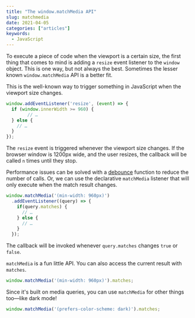 ```yaml
---
title: "The window.matchMedia API"
slug: matchmedia
date: 2021-04-05
categories: ["articles"]
keywords:
  - JavaScript
---
```


To execute a piece of code when the viewport is a certain size, the first thing that comes to mind is adding a `resize` event listener to the `window` object. This is one way, but not always the best. Sometimes the lesser known `window.matchMedia` API is a better fit.

<!--more-->

This is the well-known way to trigger something in JavaScript when the viewport size changes.

```js
window.addEventListener('resize', (event) => {
  if (window.innerWidth >= 960) {
        // …
  } else {
    // …
  }
});
```

The `resize` event is triggered whenever the viewport size changes. If the browser window is 1200px wide, and the user resizes, the callback will be called `n` times until they stop.

Performance issues can be solved with a [debounce](https://davidwalsh.name/javascript-debounce-function) function to reduce the number of calls. Or, we can use the declarative `matchMedia` listener that will only execute when the match result changes.

```js
window.matchMedia('(min-width: 960px)')
  .addEventListener((query) => {
    if(query.matches) {
      // …
    } else {
      // …
    }
  });
```

The callback will be invoked whenever `query.matches` changes `true` or `false`.

`matchMedia` is a fun little API. You can also access the current result with `matches`.

```js
window.matchMedia('(min-width: 960px)').matches;
```

Since it's built on media queries, you can use `matchMedia` for other things too—like dark mode!

```js
window.matchMedia('(prefers-color-scheme: dark)').matches;
```

